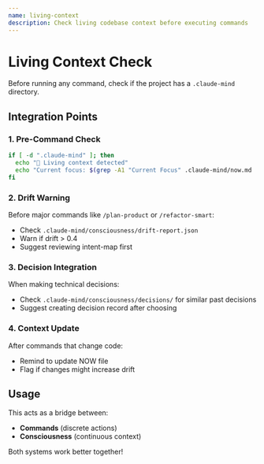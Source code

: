 ```yaml
---
name: living-context
description: Check living codebase context before executing commands
---
```


# Living Context Check

Before running any command, check if the project has a `.claude-mind` directory.

## Integration Points

### 1. Pre-Command Check
```bash
if [ -d ".claude-mind" ]; then
  echo "🧠 Living context detected"
  echo "Current focus: $(grep -A1 "Current Focus" .claude-mind/now.md | tail -1)"
fi
```

### 2. Drift Warning
Before major commands like `/plan-product` or `/refactor-smart`:
- Check `.claude-mind/consciousness/drift-report.json`
- Warn if drift > 0.4
- Suggest reviewing intent-map first

### 3. Decision Integration
When making technical decisions:
- Check `.claude-mind/consciousness/decisions/` for similar past decisions
- Suggest creating decision record after choosing

### 4. Context Update
After commands that change code:
- Remind to update NOW file
- Flag if changes might increase drift

## Usage

This acts as a bridge between:
- **Commands** (discrete actions)
- **Consciousness** (continuous context)

Both systems work better together!